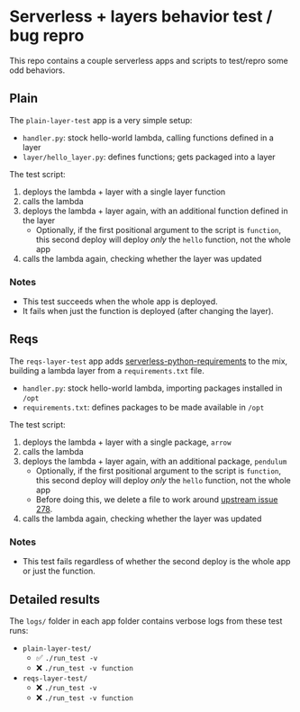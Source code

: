 # Serverless + layers behavior test / bug repro

This repo contains a couple serverless apps and scripts to test/repro some odd behaviors.

## Plain

The `plain-layer-test` app is a very simple setup:

- `handler.py`: stock hello-world lambda, calling functions defined in a layer
- `layer/hello_layer.py`: defines functions; gets packaged into a layer

The test script:
1. deploys the lambda + layer with a single layer function
2. calls the lambda
3. deploys the lambda + layer again, with an additional function defined in the layer
   - Optionally, if the first positional argument to the script is `function`,
     this second deploy will deploy _only_ the `hello` function, not the whole app
4. calls the lambda again, checking whether the layer was updated


### Notes
- This test succeeds when the whole app is deployed.
- It fails when just the function is deployed (after changing the layer).


## Reqs

The `reqs-layer-test` app adds [serverless-python-requirements] to the mix,
building a lambda layer from a `requirements.txt` file.

- `handler.py`: stock hello-world lambda, importing packages installed in `/opt`
- `requirements.txt`: defines packages to be made available in `/opt`

The test script:
1. deploys the lambda + layer with a single package, `arrow`
2. calls the lambda
3. deploys the lambda + layer again, with an additional package, `pendulum`
   - Optionally, if the first positional argument to the script is `function`,
     this second deploy will deploy _only_ the `hello` function, not the whole app
   - Before doing this, we delete a file to work around [upstream issue 278].
4. calls the lambda again, checking whether the layer was updated

### Notes
- This test fails regardless of whether the second deploy is the whole app or just the function.


## Detailed results
The `logs/` folder in each app folder contains verbose logs from these test runs:

- `plain-layer-test/`
  - :white_check_mark: `./run_test -v`
  - :x: `./run_test -v function`
- `reqs-layer-test/`
  - :x: `./run_test -v`
  - :x: `./run_test -v function`

[serverless-python-requirements]: https://github.com/serverless/serverless-python-requirements/
[upstream issue 278]: https://github.com/serverless/serverless-python-requirements/issues/278
